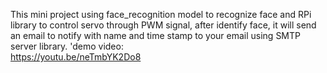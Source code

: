 This mini project using face_recognition model to recognize face and RPi library to control servo through PWM signal, after identify face, it will send an email to notify with name and time stamp to your email using SMTP server library.
'demo video:     
https://youtu.be/neTmbYK2Do8
